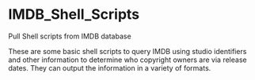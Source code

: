 IMDB_Shell_Scripts
==================

Pull Shell scripts from IMDB database

These are some basic shell scripts to query IMDB using studio identifiers and other information to determine who copyright
owners are via release dates. They can output the information in a variety of formats.

